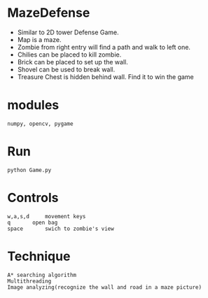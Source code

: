 # MazeDefense
* Similar to 2D tower Defense Game.
* Map is a maze.
* Zombie from right entry will find a path and walk to left one.
* Chilies can be placed to kill zombie.
* Brick can be placed to set up the wall.
* Shovel can be used to break wall.
* Treasure Chest is hidden behind wall. Find it to win the game
# modules
	numpy, opencv, pygame
# Run
	python Game.py
# Controls
	w,a,s,d		movement keys
	q		open bag
	space		swich to zombie's view
# Technique
	A* searching algorithm
	Multithreading
	Image analyzing(recognize the wall and road in a maze picture)
